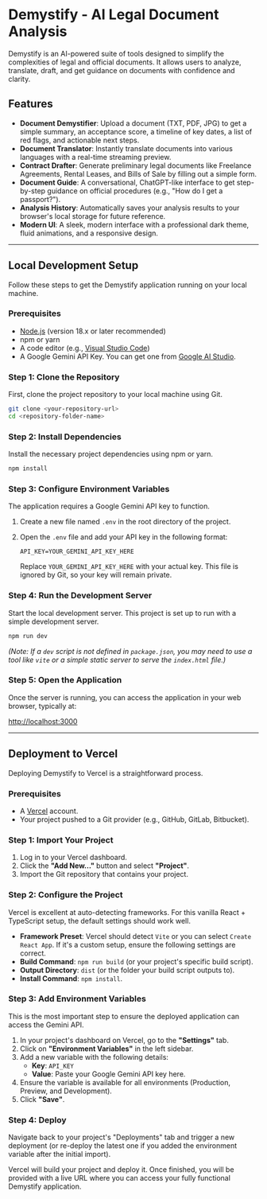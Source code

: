 # Demystify - AI Legal Document Analysis

Demystify is an AI-powered suite of tools designed to simplify the complexities of legal and official documents. It allows users to analyze, translate, draft, and get guidance on documents with confidence and clarity.

## Features

-   **Document Demystifier**: Upload a document (TXT, PDF, JPG) to get a simple summary, an acceptance score, a timeline of key dates, a list of red flags, and actionable next steps.
-   **Document Translator**: Instantly translate documents into various languages with a real-time streaming preview.
-   **Contract Drafter**: Generate preliminary legal documents like Freelance Agreements, Rental Leases, and Bills of Sale by filling out a simple form.
-   **Document Guide**: A conversational, ChatGPT-like interface to get step-by-step guidance on official procedures (e.g., "How do I get a passport?").
-   **Analysis History**: Automatically saves your analysis results to your browser's local storage for future reference.
-   **Modern UI**: A sleek, modern interface with a professional dark theme, fluid animations, and a responsive design.

---

## Local Development Setup

Follow these steps to get the Demystify application running on your local machine.

### Prerequisites

-   [Node.js](https://nodejs.org/) (version 18.x or later recommended)
-   npm or yarn
-   A code editor (e.g., [Visual Studio Code](https://code.visualstudio.com/))
-   A Google Gemini API Key. You can get one from [Google AI Studio](https://aistudio.google.com/app/apikey).

### Step 1: Clone the Repository

First, clone the project repository to your local machine using Git.

```bash
git clone <your-repository-url>
cd <repository-folder-name>
```

### Step 2: Install Dependencies

Install the necessary project dependencies using npm or yarn.

```bash
npm install
```

### Step 3: Configure Environment Variables

The application requires a Google Gemini API key to function.

1.  Create a new file named `.env` in the root directory of the project.
2.  Open the `.env` file and add your API key in the following format:

    ```
    API_KEY=YOUR_GEMINI_API_KEY_HERE
    ```

    Replace `YOUR_GEMINI_API_KEY_HERE` with your actual key. This file is ignored by Git, so your key will remain private.

### Step 4: Run the Development Server

Start the local development server. This project is set up to run with a simple development server.

```bash
npm run dev
```

*(Note: If a `dev` script is not defined in `package.json`, you may need to use a tool like `vite` or a simple static server to serve the `index.html` file.)*

### Step 5: Open the Application

Once the server is running, you can access the application in your web browser, typically at:

[http://localhost:3000](http://localhost:3000)

---

## Deployment to Vercel

Deploying Demystify to Vercel is a straightforward process.

### Prerequisites

-   A [Vercel](https://vercel.com/) account.
-   Your project pushed to a Git provider (e.g., GitHub, GitLab, Bitbucket).

### Step 1: Import Your Project

1.  Log in to your Vercel dashboard.
2.  Click the **"Add New..."** button and select **"Project"**.
3.  Import the Git repository that contains your project.

### Step 2: Configure the Project

Vercel is excellent at auto-detecting frameworks. For this vanilla React + TypeScript setup, the default settings should work well.

-   **Framework Preset**: Vercel should detect `Vite` or you can select `Create React App`. If it's a custom setup, ensure the following settings are correct.
-   **Build Command**: `npm run build` (or your project's specific build script).
-   **Output Directory**: `dist` (or the folder your build script outputs to).
-   **Install Command**: `npm install`.

### Step 3: Add Environment Variables

This is the most important step to ensure the deployed application can access the Gemini API.

1.  In your project's dashboard on Vercel, go to the **"Settings"** tab.
2.  Click on **"Environment Variables"** in the left sidebar.
3.  Add a new variable with the following details:
    -   **Key**: `API_KEY`
    -   **Value**: Paste your Google Gemini API key here.
4.  Ensure the variable is available for all environments (Production, Preview, and Development).
5.  Click **"Save"**.

### Step 4: Deploy

Navigate back to your project's "Deployments" tab and trigger a new deployment (or re-deploy the latest one if you added the environment variable after the initial import).

Vercel will build your project and deploy it. Once finished, you will be provided with a live URL where you can access your fully functional Demystify application.
